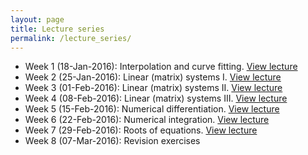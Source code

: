 ```yaml
---
layout: page
title: Lecture series
permalink: /lecture_series/
---
```


* Week 1 (18-Jan-2016): Interpolation and curve fitting.
[View lecture](http://nbviewer.ipython.org/url/raw.githubusercontent.com/ggorman/Numerical-methods-1/master/notebook/interpolation.ipynb)
* Week 2 (25-Jan-2016): Linear (matrix) systems I.
[View lecture](http://nbviewer.ipython.org/url/raw.githubusercontent.com/ggorman/Numerical-methods-1/master/notebook/numerical_linear_algebra_1.ipynb)
* Week 3 (01-Feb-2016): Linear (matrix) systems II.
[View lecture](http://nbviewer.ipython.org/url/raw.githubusercontent.com/ggorman/Numerical-methods-1/master/notebook/numerical_linear_algebra_2.ipynb)
* Week 4 (08-Feb-2016): Linear (matrix) systems III.
[View lecture](http://nbviewer.ipython.org/url/raw.githubusercontent.com/ggorman/Numerical-methods-1/master/notebook/numerical_linear_algebra_3.ipynb)
* Week 5 (15-Feb-2016): Numerical differentiation.
[View lecture](http://nbviewer.ipython.org/url/raw.githubusercontent.com/ggorman/Numerical-methods-1/master/notebook/differentiation.ipynb)
* Week 6 (22-Feb-2016): Numerical integration.
[View lecture](http://nbviewer.ipython.org/url/raw.githubusercontent.com/ggorman/Numerical-methods-1/master/notebook/integration.ipynb)
* Week 7 (29-Feb-2016): Roots of equations.
[View lecture](http://nbviewer.ipython.org/url/raw.githubusercontent.com/ggorman/Numerical-methods-1/master/notebook/roots_of_equations.ipynb)
* Week 8 (07-Mar-2016): Revision exercises


